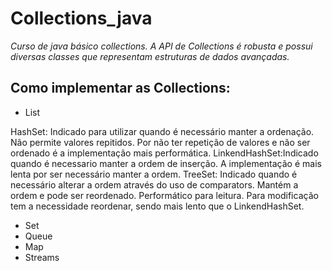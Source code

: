 # Collections_java
*Curso de java básico collections. 
A API de Collections é robusta e possui diversas classes que representam estruturas de dados avançadas.*
## Como implementar as Collections:
- List

HashSet: Indicado para utilizar quando é necessário manter a ordenação.
 Não permite valores repitidos. Por não ter repetição de valores 
e não ser ordenado é a implementação mais performática.
LinkendHashSet:Indicado quando é necessario manter a ordem de inserção.
 A implementação é mais lenta por ser necessário manter a ordem.
TreeSet: Indicado quando é necessário alterar a ordem através do uso de comparators.
 Mantém a ordem e pode ser reordenado. Performático para leitura. Para modificação
 tem a necessidade reordenar, sendo mais lento que o LinkendHashSet.

- Set
- Queue
- Map
- Streams

